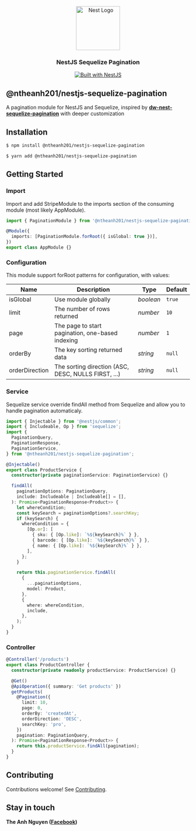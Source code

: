 <h1 align="center">
</h1>
<div align="center">
  <a href="http://nestjs.com/" target="blank"><img src="https://nestjs.com/img/logo-small.svg" width="120" alt="Nest Logo" /></a>
</div>
<h3 align="center"> 
  NestJS Sequelize Pagination
</h3>

<div align="center">
  <a href="https://nestjs.com" target="_blank">
    <img src="https://img.shields.io/badge/built%20with-NestJs-red.svg" alt="Built with NestJS">
  </a>
</div>

## @ntheanh201/nestjs-sequelize-pagination

A pagination module for NestJS and Sequelize, inspired by **[dw-nest-sequelize-pagination](https://www.npmjs.com/package/dw-nest-sequelize-pagination)** with deeper customization


## Installation

```bash
$ npm install @ntheanh201/nestjs-sequelize-pagination
```

```bash
$ yarn add @ntheanh201/nestjs-sequelize-pagination
```

## Getting Started

### Import

Import and add StripeModule to the imports section of the consuming module (most likely AppModule).

```ts
import { PaginationModule } from '@ntheanh201/nestjs-sequelize-pagination';

@Module({
  imports: [PaginationModule.forRoot({ isGlobal: true })],
})
export class AppModule {}
```

### Configuration

This module support forRoot patterns for configuration, with values:

| Name           | Description                                         | Type      | Default |
| -------------- | --------------------------------------------------- | --------- | ------- |
| isGlobal       | Use module globally                                 | _boolean_ | `true`  |
| limit          | The number of rows returned                         | _number_  | `10`    |
| page           | The page to start pagination, one-based indexing    | _number_  | `1`     |
| orderBy        | The key sorting returned data                       | _string_  | `null`  |
| orderDirection | The sorting direction (ASC, DESC, NULLS FIRST, ...) | _string_  | `null`  |

### Service
Sequelize service override findAll method from Sequelize and allow you to handle pagination automaticaly.


```ts
import { Injectable } from '@nestjs/common';
import { Includeable, Op } from 'sequelize';
import {
  PaginationQuery,
  PaginationResponse,
  PaginationService,
} from '@ntheanh201/nestjs-sequelize-pagination';

@Injectable()
export class ProductService {
  constructor(private paginationService: PaginationService) {}

  findAll(
    paginationOptions: PaginationQuery,
    include: Includeable | Includeable[] = [],
  ): Promise<PaginationResponse<Product>> {
    let whereCondition;
    const keySearch = paginationOptions?.searchKey;
    if (keySearch) {
      whereCondition = {
        [Op.or]: [
          { sku: { [Op.like]: `%${keySearch}%` } },
          { barcode: { [Op.like]: `%${keySearch}%` } },
          { name: { [Op.like]: `%${keySearch}%` } },
        ],
      };
    }

    return this.paginationService.findAll(
      {
        ...paginationOptions,
        model: Product,
      },
      {
        where: whereCondition,
        include,
      },
    );
  }
}
```

### Controller

```ts
@Controller('/products')
export class ProductController {
  constructor(private readonly productService: ProductService) {}

  @Get()
  @ApiOperation({ summary: 'Get products' })
  getProducts(
    @Pagination({
      limit: 10,
      page: 0,
      orderBy: 'createdAt',
      orderDirection: 'DESC',
      searchKey: 'pro',
    })
    pagination: PaginationQuery,
  ): Promise<PaginationResponse<Product>> {
    return this.productService.findAll(pagination);
  }
}
```

## Contributing

Contributions welcome! See [Contributing](CONTRIBUTING.md).

## Stay in touch

**The Anh Nguyen ([Facebook](https://facebook.com/ntheanh201))**
